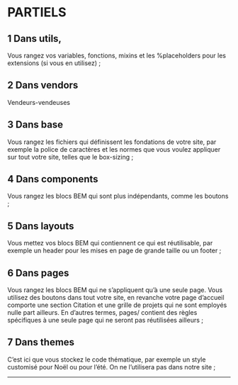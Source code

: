# PARTIELS

## 1 Dans utils,

Vous rangez vos variables, fonctions, mixins et les %placeholders pour les extensions (si vous en utilisez) ;

## 2 Dans vendors

Vendeurs-vendeuses

## 3 Dans base

Vous rangez les fichiers qui définissent les fondations de votre site, par exemple la police de caractères et les normes que vous voulez appliquer sur tout votre site,
telles que le box-sizing ;

## 4 Dans components

Vous rangez les blocs BEM qui sont plus indépendants, comme les boutons ;

## 5 Dans layouts

Vous mettez vos blocs BEM
qui contiennent ce qui est réutilisable, par exemple un header pour les mises en page de grande taille
ou un footer ;

## 6 Dans pages

Vous rangez les blocs BEM qui ne s’appliquent qu’à une seule page. Vous utilisez des boutons dans tout votre site, en revanche votre page d’accueil comporte une section Citation
et une grille de projets qui ne sont employés nulle part ailleurs.
En d’autres termes, pages/ contient des règles spécifiques à une
seule page qui ne seront pas réutilisées ailleurs ;

## 7 Dans themes

C’est ici que vous stockez le code thématique, par exemple un style customisé pour Noël ou pour l’été.
On ne l’utilisera pas dans notre site ;

---

